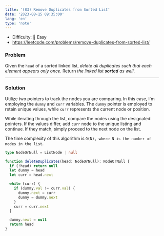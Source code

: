 ```yaml
---
title: '(83) Remove Duplicates from Sorted List'
date: '2023-08-15 09:35:00'
lang: 'en'
type: 'note'
---
```


- Difficulty: 🍰 Easy
- https://leetcode.com/problems/remove-duplicates-from-sorted-list/

### Problem

Given the `head` of a sorted linked list, _delete all duplicates such that each element appears only once_. Return _the linked list **sorted** as well_.

---

### Solution

Utilize two pointers to track the nodes you are comparing. In this case, I'm employing the `dummy` and `curr` variables. The `dummy` pointer is employed to retain unique values, while `curr` represents the current node or position.

While iterating through the list, compare the nodes using the designated pointers. If the values differ, add `curr` node to the unique listing and continue. If they match, simply proceed to the next node on the list.

The time complexity of this algorithm is `O(N), where N is the number of nodes in the list`.

```ts
type NodeOrNull = ListNode | null

function deleteDuplicates(head: NodeOrNull): NodeOrNull {
  if (!head) return null
  let dummy = head
  let curr = head.next

  while (curr) {
    if (dummy.val != curr.val) {
      dummy.next = curr
      dummy = dummy.next
    }
    curr = curr.next
  }

  dummy.next = null
  return head
}
```
